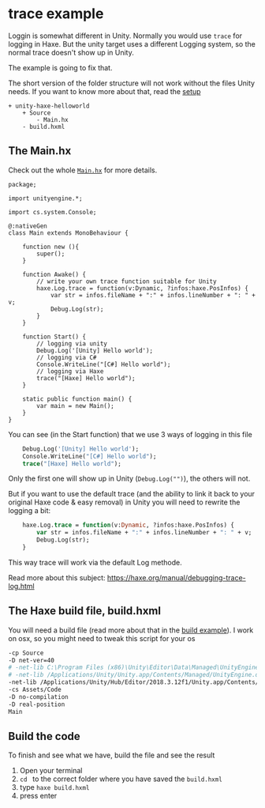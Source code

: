 # trace example

Loggin is somewhat different in Unity.
Normally you would use `trace` for logging in Haxe.
But the unity target uses a different Logging system, so the normal trace doesn't show up in Unity.

The example is going to fix that.


The short version of the folder structure will not work without the files Unity needs.
If you want to know more about that, read the [setup](../00setup/example.md)

```
+ unity-haxe-helloworld
	+ Source
		- Main.hx
	- build.hxml
```

## The Main.hx

Check out the whole [`Main.hx`](/code/Source/Main.hx) for more details.


```
package;

import unityengine.*;

import cs.system.Console;

@:nativeGen
class Main extends MonoBehaviour {

	function new (){
		super();
	}

	function Awake() {
		// write your own trace function suitable for Unity
		haxe.Log.trace = function(v:Dynamic, ?infos:haxe.PosInfos) {
			var str = infos.fileName + ":" + infos.lineNumber + ": " + v;
			Debug.Log(str);
		}
	}

	function Start() {
		// logging via unity
		Debug.Log('[Unity] Hello world');
		// logging via C#
		Console.WriteLine("[C#] Hello world");
		// logging via Haxe
		trace("[Haxe] Hello world");
	}

	static public function main() {
		var main = new Main();
	}
}

```


You can see (in the Start function) that we use 3 ways of logging in this file

```haxe
	Debug.Log('[Unity] Hello world');
	Console.WriteLine("[C#] Hello world");
	trace("[Haxe] Hello world");
```

Only the first one will show up in Unity (`Debug.Log("")`), the others will not.

But if you want to use the default trace (and the ability to link it back to your original Haxe code & easy removal) in Unity you will need to rewrite the logging a bit:

```haxe
	haxe.Log.trace = function(v:Dynamic, ?infos:haxe.PosInfos) {
		var str = infos.fileName + ":" + infos.lineNumber + ": " + v;
		Debug.Log(str);
	}
```

This way trace will work via the default Log methode.

Read more about this subject: <https://haxe.org/manual/debugging-trace-log.html>





## The Haxe build file, build.hxml

You will need a build file (read more about that in the [build example](../09build/example.md)).
I work on osx, so you might need to tweak this script for your os


```bash
-cp Source
-D net-ver=40
# -net-lib C:\Program Files (x86)\Unity\Editor\Data\Managed\UnityEngine.dll
# -net-lib /Applications/Unity/Unity.app/Contents/Managed/UnityEngine.dll
-net-lib /Applications/Unity/Hub/Editor/2018.3.12f1/Unity.app/Contents/Managed/UnityEngine.dll
-cs Assets/Code
-D no-compilation
-D real-position
Main
```



## Build the code

To finish and see what we have, build the file and see the result

1. Open your terminal
2. `cd ` to the correct folder where you have saved the `build.hxml`
3. type `haxe build.hxml`
4. press enter


